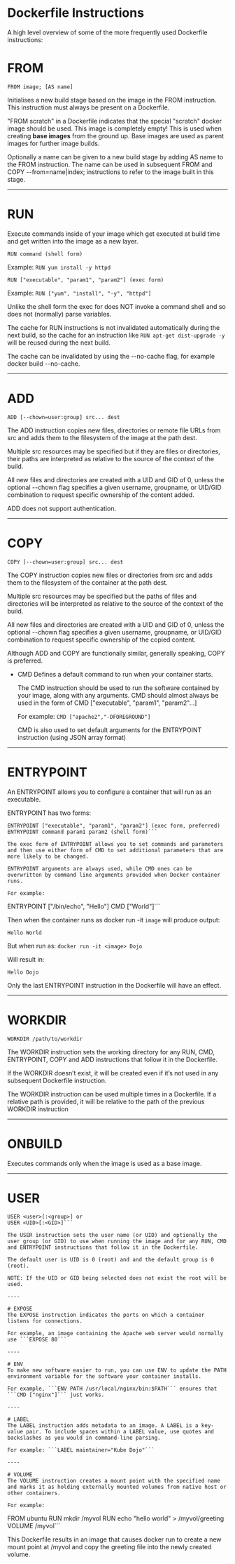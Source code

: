 # Dockerfile Instructions
A high level overview of some of the more frequently used Dockerfile instructions:

# FROM
  ```FROM image; [AS name]```
  
  Initialises a new build stage based on the image in the FROM instruction.
  This instruction must always be present on a Dockerfile.

  "FROM scratch" in a Dockerfile indicates that the special "scratch" docker image should be used. This image is completely empty!
  This is used when creating __base images__ from the ground up. Base images are used as parent images for further image builds.

  Optionally a name can be given to a new build stage by adding AS name to the FROM instruction.
  The name can be used in subsequent FROM and COPY --from=name|index; instructions to refer to the image built in this stage.

----

# RUN 
  Execute commands inside of your image which get executed at build time and get written into the image as a new layer.
  
  ```RUN command (shell form)```  
  
  Example: ```RUN yum install -y httpd```
  
  ```RUN ["executable", "param1", "param2"] (exec form)```
  
  Example: ```RUN ["yum", "install", "-y", "httpd"]```
    
  Unlike the shell form the exec for does NOT invoke a command shell and so does not (normally) parse variables.
  
  The cache for RUN instructions is not invalidated automatically during the next build, so the cache for an instruction like ```RUN apt-get dist-upgrade -y``` will be reused during the next build.
  
  The cache can be invalidated by using the --no-cache flag, for example docker build --no-cache.
  
----

# ADD
  ```ADD [--chown=user:group] src... dest```
  
  The ADD instruction copies new files, directories or remote file URLs from src and adds them to the filesystem of the image at the path dest.

  Multiple src resources may be specified but if they are files or directories, their paths are interpreted as relative to the source of the context of the build.

  All new files and directories are created with a UID and GID of 0, unless the optional --chown flag specifies a given username, groupname, or UID/GID combination to request specific ownership of the content added.
  
  ADD does not support authentication.

----
  
# COPY
  ```COPY [--chown=user:group] src... dest```

  The COPY instruction copies new files or directories from src and adds them to the filesystem of the container at the path dest.

  Multiple src resources may be specified but the paths of files and directories will be interpreted as relative to the source of the context of the build.

  All new files and directories are created with a UID and GID of 0, unless the optional --chown flag specifies a given username, groupname, or UID/GID combination to request specific ownership of the copied content.

  Although ADD and COPY are functionally similar, generally speaking, COPY is preferred.

- CMD Defines a default command to run when your container starts.

  The CMD instruction should be used to run the software contained by your image, along with any arguments. 
  CMD should almost always be used in the form of CMD ["executable", "param1", "param2"…]

  For example: ```CMD ["apache2","-DFOREGROUND"]```
  
  CMD is also used to set default arguments for the ENTRYPOINT instruction (using JSON array format)

----

# ENTRYPOINT
  An ENTRYPOINT allows you to configure a container that will run as an executable.

  ENTRYPOINT has two forms:
  ```
  ENTRYPOINT ["executable", "param1", "param2"] (exec form, preferred)
  ENTRYPOINT command param1 param2 (shell form)```

  The exec form of ENTRYPOINT allows you to set commands and parameters and then use either form of CMD to set additional parameters that are more likely to be changed. 
  
  ENTRYPOINT arguments are always used, while CMD ones can be overwritten by command line arguments provided when Docker container runs. 

  For example:
  ```
  ENTRYPOINT ["/bin/echo", "Hello"]
  CMD ["World"]```
  
  Then when the container runs as docker run -it ```image``` will produce output:

  ```Hello World```

  But when run as: ```docker run -it <image> Dojo```
  
  Will result in:

  ```Hello Dojo```

  Only the last ENTRYPOINT instruction in the Dockerfile will have an effect.

----

# WORKDIR
  ```WORKDIR /path/to/workdir```
  
  The WORKDIR instruction sets the working directory for any RUN, CMD, ENTRYPOINT, COPY and ADD instructions that follow it in the Dockerfile. 
  
  If the WORKDIR doesn’t exist, it will be created even if it’s not used in any subsequent Dockerfile instruction.

  The WORKDIR instruction can be used multiple times in a Dockerfile. If a relative path is provided, it will be relative to the path of the previous WORKDIR instruction
  
----

# ONBUILD 
  Executes commands only when the image is used as a base image.

----

# USER
  ```
  USER <user>[:<group>] or
  USER <UID>[:<GID>]```
  
  The USER instruction sets the user name (or UID) and optionally the user group (or GID) to use when running the image and for any RUN, CMD and ENTRYPOINT instructions that follow it in the Dockerfile.
  
  The default user is UID is 0 (root) and and the default group is 0 (root). 
  
  NOTE: If the UID or GID being selected does not exist the root will be used.

----

# EXPOSE
  The EXPOSE instruction indicates the ports on which a container listens for connections. 
  
  For example, an image containing the Apache web server would normally use ```EXPOSE 80```

----

# ENV
  To make new software easier to run, you can use ENV to update the PATH environment variable for the software your container installs. 
  
  For example, ```ENV PATH /usr/local/nginx/bin:$PATH``` ensures that ```CMD ["nginx"]``` just works.
  
----

# LABEL
  The LABEL instruction adds metadata to an image. A LABEL is a key-value pair. To include spaces within a LABEL value, use quotes and backslashes as you would in command-line parsing.
  
  For example: ```LABEL maintainer="Kube Dojo"```
  
----

# VOLUME  
  The VOLUME instruction creates a mount point with the specified name and marks it as holding externally mounted volumes from native host or other containers.
  
  For example:
  ```
  FROM ubuntu
  RUN mkdir /myvol
  RUN echo "hello world" > /myvol/greeting
  VOLUME /myvol```

  This Dockerfile results in an image that causes docker run to create a new mount point at /myvol and copy the greeting file into the newly created volume.
